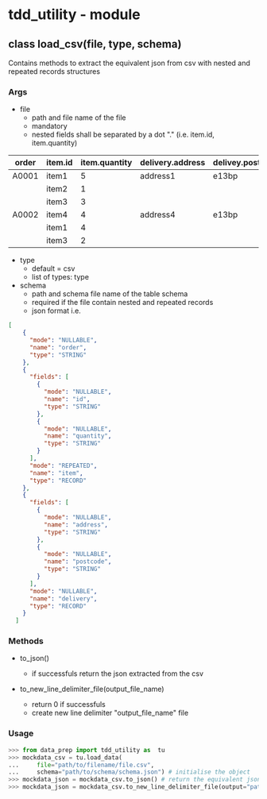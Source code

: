 # tdd_utility - module

## class load_csv(file, type, schema) 
Contains methods to extract the equivalent json from csv with nested and repeated records structures


### Args
- file
    - path and file name of the file
    - mandatory
    - nested fields shall be separated by a dot "."  (i.e. item.id, item.quantity)

|order | item.id | item.quantity | delivery.address | delivey.postcode |
|---|---|---|---|---|
| A0001 | item1 | 5 | address1 | e13bp |
| | item2 | 1 | | |
| | item3 | 3 | | |
| A0002 | item4 | 4  | address4 | e13bp |
| | item1 | 4 | | |
| | item3 | 2 | | |
- type 
  - default = csv
  - list of types: type
- schema 
    - path and schema file name of the table schema
    - required if the file contain nested and repeated records
    - json format i.e. 
```json
[  
    {
      "mode": "NULLABLE", 
      "name": "order", 
      "type": "STRING"
    },  
    {
      "fields": [
        {
          "mode": "NULLABLE", 
          "name": "id", 
          "type": "STRING"
        },
        {
          "mode": "NULLABLE", 
          "name": "quantity", 
          "type": "STRING"
        }
      ], 
      "mode": "REPEATED", 
      "name": "item", 
      "type": "RECORD"
    }, 
    {
      "fields": [
        {
          "mode": "NULLABLE", 
          "name": "address", 
          "type": "STRING"
        }, 
        {
          "mode": "NULLABLE", 
          "name": "postcode", 
          "type": "STRING"
        }
      ], 
      "mode": "NULLABLE", 
      "name": "delivery", 
      "type": "RECORD"
    }
  ]
```

### Methods
- to_json()
    - if successfuls return the json extracted from the csv

- to_new_line_delimiter_file(output_file_name)
    - return 0 if successfuls 
    - create new line delimiter "output_file_name" file


### Usage

```python 
>>> from data_prep import tdd_utility as  tu
>>> mockdata_csv = tu.load_data(
...     file="path/to/filename/file.csv", 
...     schema="path/to/schema/schema.json") # initialise the object
>>> mockdata_json = mockdata_csv.to_json() # return the equivalent json
>>> mockdata_json = mockdata_csv.to_new_line_delimiter_file(output="path/output_file_name.json") # return output_file_name
```
